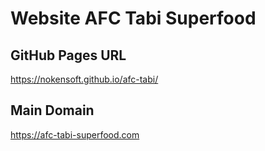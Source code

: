 # Website AFC Tabi Superfood

## GitHub Pages URL 
https://nokensoft.github.io/afc-tabi/

## Main Domain
https://afc-tabi-superfood.com
